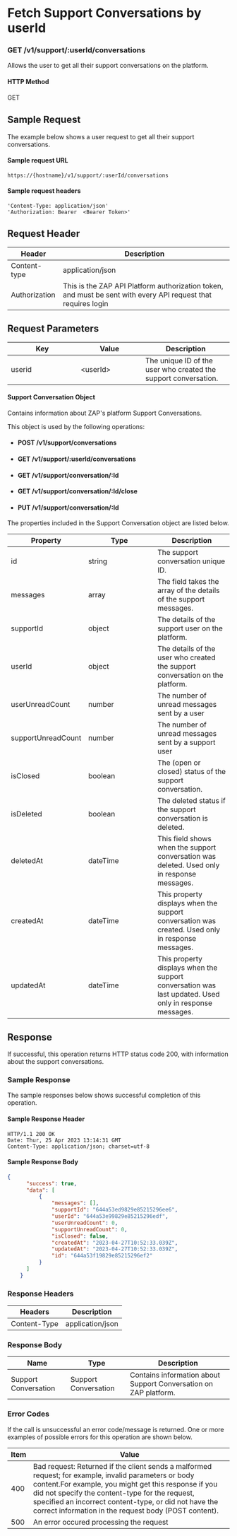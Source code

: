 # Fetch Support Conversations by userId

### GET /v1/support/:userId/conversations <a href="#top" id="top"></a>

Allows the user to get all their support conversations on the platform.

#### HTTP Method <a href="#top" id="top"></a>

GET

## Sample Request <a href="#samplerequest" id="samplerequest"></a>

The example below shows a user request to get all their support conversations.

#### **Sample request** URL <a href="#top" id="top"></a>

```
https://{hostname}/v1/support/:userId/conversations
```

#### &#x20;**Sample request headers** <a href="#top" id="top"></a>

```
'Content-Type: application/json'
'Authorization: Bearer  <Bearer Token>'
```

## Request Header <a href="#samplerequest" id="samplerequest"></a>

| Header        | Description                                                                                                   |
| ------------- | ------------------------------------------------------------------------------------------------------------- |
| Content-type  | application/json                                                                                              |
| Authorization | This is the ZAP API Platform authorization token, and must be sent with every API request that requires login |

## Request Parameters <a href="#samplerequest" id="samplerequest"></a>

<table><thead><tr><th width="142">Key</th><th width="131">Value</th><th>Description</th></tr></thead><tbody><tr><td>userid</td><td>&#x3C;userId></td><td>The unique ID of the  user who created the support conversation.</td></tr></tbody></table>

#### Support Conversation Object

Contains information about ZAP's platform Support Conversations.

This object is used by the following operations:

* #### POST /v1/support/conversations
* #### GET /v1/support/:userId/conversations
* #### GET /v1/support/conversation/:Id
* #### GET  /v1/support/conversation/:Id/close
* #### PUT  /v1/support/conversation/:Id

The properties included in the Support Conversation object are listed below.&#x20;

<table><thead><tr><th>Property</th><th width="141">Type</th><th>Description</th></tr></thead><tbody><tr><td>id</td><td>string</td><td>The support conversation unique ID. </td></tr><tr><td>messages</td><td>array</td><td>The field takes the array of the details of the support messages.</td></tr><tr><td>supportId</td><td>object</td><td>The details of the support user on the platform.</td></tr><tr><td>userId</td><td>object</td><td>The details of the  user who created the support conversation on the platform.</td></tr><tr><td>userUnreadCount</td><td>number</td><td>The number of unread messages sent by a user</td></tr><tr><td>supportUnreadCount</td><td>number</td><td>The number of unread messages sent by a support user</td></tr><tr><td>isClosed</td><td>boolean</td><td>The (open or closed) status of the support conversation.</td></tr><tr><td>isDeleted</td><td>boolean</td><td>The deleted status if the support conversation  is deleted.</td></tr><tr><td>deletedAt</td><td>dateTime</td><td>This field shows when the support conversation was deleted. Used only in response messages.</td></tr><tr><td>createdAt</td><td>dateTime</td><td>This property displays when the support conversation was created. Used only in response messages.</td></tr><tr><td>updatedAt</td><td>dateTime</td><td>This property displays when the support conversation was last updated. Used only in response messages.</td></tr></tbody></table>

## Response <a href="#samplerequest" id="samplerequest"></a>

If successful, this operation returns HTTP status code 200, with information about the support conversations.

### Sample Response <a href="#samplerequest" id="samplerequest"></a>

The sample responses below shows successful completion of this operation.

#### **Sample** Response Header <a href="#top" id="top"></a>

```
HTTP/1.1 200 OK
Date: Thur, 25 Apr 2023 13:14:31 GMT
Content-Type: application/json; charset=utf-8
```

#### **Sample** Response Body <a href="#top" id="top"></a>

```json
{
      "success": true,
      "data": [
          {
              "messages": [],
              "supportId": "644a53ed9829e85215296ee6",
              "userId": "644a53e99829e85215296edf",
              "userUnreadCount": 0,
              "supportUnreadCount": 0,
              "isClosed": false,
              "createdAt": "2023-04-27T10:52:33.039Z",
              "updatedAt": "2023-04-27T10:52:33.039Z",
              "id": "644a53f19829e85215296ef2"
          }
      ]
    }
```

### Response Headers <a href="#samplerequest" id="samplerequest"></a>

| Headers      | Description      |
| ------------ | ---------------- |
| Content-Type | application/json |

### Response Body <a href="#samplerequest" id="samplerequest"></a>

| Name                 | Type                 | Description                                                        |
| -------------------- | -------------------- | ------------------------------------------------------------------ |
| Support Conversation | Support Conversation | Contains information about  Support Conversation on ZAP  platform. |

### Error Codes <a href="#samplerequest" id="samplerequest"></a>

If the call is unsuccessful an error code/message is returned. One or more examples of possible errors for this operation are shown below.

| Item | Value                                                                                                                                                                                                                                                                                                                             |
| ---- | --------------------------------------------------------------------------------------------------------------------------------------------------------------------------------------------------------------------------------------------------------------------------------------------------------------------------------- |
| 400  | Bad request: Returned if the client sends a malformed request; for example, invalid parameters or body content.For example, you might get this response if you did not specify the content-type for the request, specified an incorrect content-type, or did not have the correct information in the request body (POST content). |
| 500  | An error occured processing the request                                                                                                                                                                                                                                                                                           |

